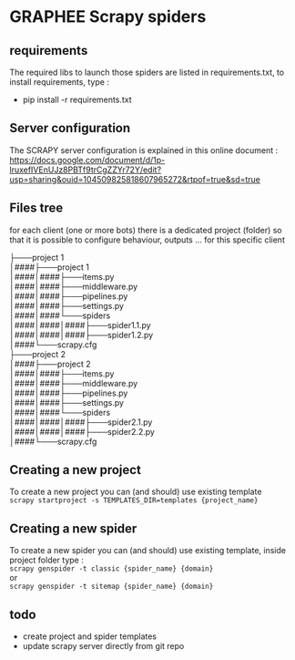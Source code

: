 # GRAPHEE Scrapy spiders

## requirements
The required libs to launch those spiders are listed in requirements.txt, to install requirements, type : 
- pip install -r requirements.txt


## Server configuration
The SCRAPY server configuration is explained in this online document : \
https://docs.google.com/document/d/1p-lruxefIVEnUJz8PBTf9trCgZZYr72Y/edit?usp=sharing&ouid=104509825818607965272&rtpof=true&sd=true

## Files tree
for each client (one or more bots) there is a dedicated project (folder) so that it is possible to configure behaviour, outputs ... for this specific client

├───project 1                                
│####├───project 1                      
│####│####├───items.py                    
│####│####├───middleware.py                    
│####│####├───pipelines.py                    
│####│####├───settings.py                    
│####│####└───spiders   
│####│####│####├───spider1.1.py                    
│####│####│####├───spider1.2.py   
│####└───scrapy.cfg  
├───project 2                                
│####├───project 2                      
│####│####├───items.py                    
│####│####├───middleware.py                    
│####│####├───pipelines.py                    
│####│####├───settings.py                    
│####│####└───spiders   
│####│####│####├───spider2.1.py                    
│####│####│####├───spider2.2.py   
│####└───scrapy.cfg  

## Creating a new project
To create a new project you can (and should) use existing template  
```scrapy startproject -s TEMPLATES_DIR=templates {project_name}```

## Creating a new spider
To create a new spider you can (and should) use existing template, inside project folder type :  
```scrapy genspider -t classic {spider_name} {domain}```  
or  
```scrapy genspider -t sitemap {spider_name} {domain}```


## todo
- create project and spider templates
- update scrapy server directly from git repo

